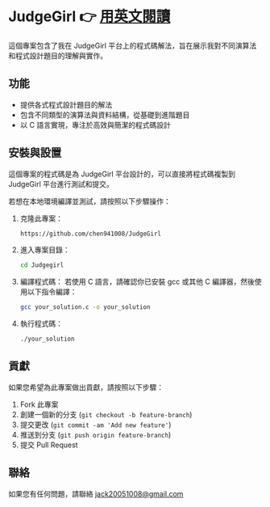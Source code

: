 # JudgeGirl 👉 [用英文閱讀](README.md)

這個專案包含了我在 JudgeGirl 平台上的程式碼解法，旨在展示我對不同演算法和程式設計題目的理解與實作。

## 功能

- 提供各式程式設計題目的解法
- 包含不同類型的演算法與資料結構，從基礎到進階題目
- 以 C 語言實現，專注於高效與簡潔的程式碼設計

## 安裝與設置

這個專案的程式碼是為 JudgeGirl 平台設計的，可以直接將程式碼複製到 JudgeGirl 平台進行測試和提交。

若想在本地環境編譯並測試，請按照以下步驟操作：

1. 克隆此專案：
   ```bash
   https://github.com/chen941008/JudgeGirl
    ```
2. 進入專案目錄：
    ```bash
    cd Judgegirl
    ```
3. 編譯程式碼： 若使用 C 語言，請確認你已安裝 gcc 或其他 C 編譯器，然後使用以下指令編譯：
    ```bash
    gcc your_solution.c -o your_solution
    ```
4. 執行程式碼：
    ```bash
    ./your_solution
    ```

## 貢獻
如果您希望為此專案做出貢獻，請按照以下步驟：
1. Fork 此專案
2. 創建一個新的分支 (`git checkout -b feature-branch`)
3. 提交更改 (`git commit -am 'Add new feature'`)
4. 推送到分支 (`git push origin feature-branch`)
5. 提交 Pull Request

## 聯絡
如果您有任何問題，請聯絡 [jack20051008@gmail.com](mailto:jack20051008@gmail.com)
